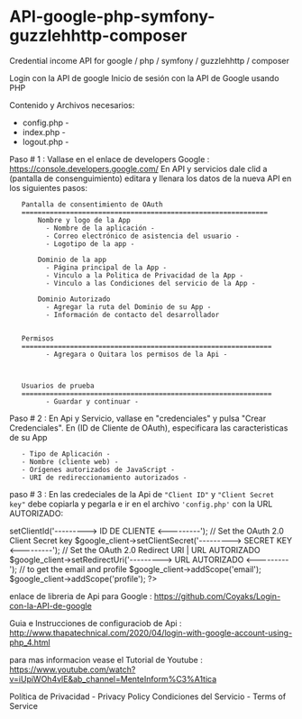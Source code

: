 # API-google-php-symfony-guzzlehhttp-composer
Credential income API for google / php / symfony / guzzlehhttp / composer

Login con la API de google
Inicio de sesión con la API de Google usando PHP

Contenido y Archivos necesarios:

- config.php -
- index.php -
- logout.php -


Paso # 1 : Vallase en el enlace de developers Google : https://console.developers.google.com/ En API y servicios dale clid a (pantalla de consenguimiento) editara y llenara los datos de la nueva API en los siguientes pasos:

       Pantalla de consentimiento de OAuth 
       =============================================================
           Nombre y logo de la App 
             - Nombre de la aplicación -
             - Correo electrónico de asistencia del usuario -
             - Logotipo de la app -
       
           Dominio de la app
             - Página principal de la App - 
             - Vinculo a la Politica de Privacidad de la App -
             - Vinculo a las Condiciones del servicio de la App -
       
           Dominio Autorizado 
             - Agregar la ruta del Dominio de su App -
             - Información de contacto del desarrollador
             
       
       Permisos
       ==============================================================
             - Agregara o Quitara los permisos de la Api -
             
             
             
       Usuarios de prueba
       ==============================================================
             - Guardar y continuar - 
Paso # 2 : En Api y Servicio, vallase en "credenciales" y pulsa "Crear Credenciales". En (ID de Cliente de OAuth), especificara las caracteristicas de su App

       - Tipo de Aplicación -
       - Nombre (cliente web) -
       - Orígenes autorizados de JavaScript -
       - URI de redireccionamiento autorizados -
       
paso # 3 : En las credeciales de la Api de `"Client ID"` y `"Client Secret key"` debe copiarla y pegarla e ir en el archivo `'config.php'`
           con la URL AUTORIZADO:

   <?php

        //start session on web page
        session_start();

        // Include Google Client Library for PHP autoload file
        require_once 'vendor/autoload.php';

        // Make object of Google API Client for call Google API
        $google_client = new Google_Client();

        // Set the OAuth 2.0 Client ID | Copiar "ID DE CLIENTE"
        $google_client->setClientId('---------> ID DE CLIENTE <---------');

        // Set the OAuth 2.0 Client Secret key
        $google_client->setClientSecret('---------> SECRET KEY <---------');

        // Set the OAuth 2.0 Redirect URI | URL AUTORIZADO
        $google_client->setRedirectUri('---------> URL AUTORIZADO <---------');

        // to get the email and profile 
        $google_client->addScope('email');

        $google_client->addScope('profile');

   ?> 
       
       
       
       
enlace de libreria de Api para Google : https://github.com/Coyaks/Login-con-la-API-de-google

Guia e Instrucciones de configuraciob de Api : http://www.thapatechnical.com/2020/04/login-with-google-account-using-php_4.html

para mas informacion vease el Tutorial de Youtube : https://www.youtube.com/watch?v=iUpiWOh4vlE&ab_channel=MenteInform%C3%A1tica

Política de Privacidad - Privacy Policy Condiciones del Servicio - Terms of Service
